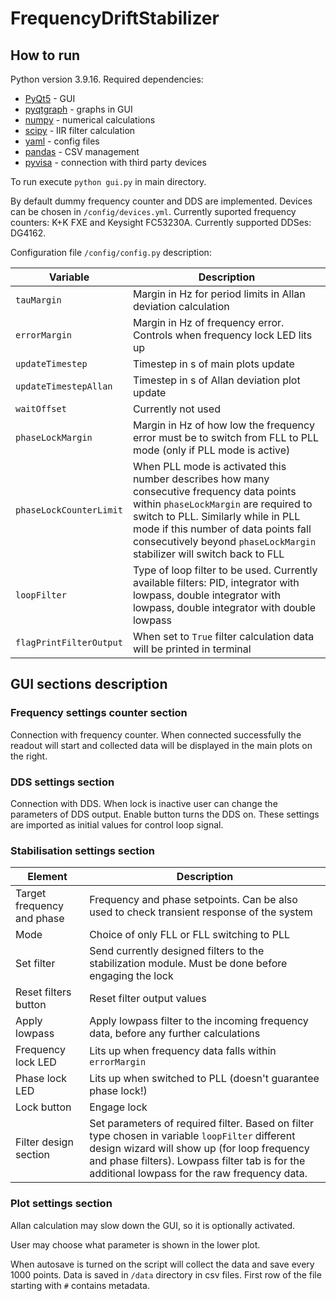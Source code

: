 # FrequencyDriftStabilizer

## How to run
Python version 3.9.16. Required dependencies:

* [PyQt5](https://pypi.org/project/PyQt5/5.8/) - GUI
* [pyqtgraph](https://www.pyqtgraph.org) - graphs in GUI
* [numpy](https://numpy.org/install/) - numerical calculations
* [scipy](https://scipy.org/install/) - IIR filter calculation
* [yaml](https://pyyaml.org/wiki/PyYAMLDocumentation) - config files
* [pandas](https://pypi.org/project/pandas/) - CSV management
* [pyvisa](https://pypi.org/project/PyVISA/) - connection with third party devices

To run execute ```python gui.py``` in main directory.

By default dummy frequency counter and DDS are implemented. Devices can be chosen in ```/config/devices.yml```. Currently suported frequency counters: K+K FXE and Keysight FC53230A. Currently supported DDSes: DG4162.

Configuration file ```/config/config.py``` description:

| Variable                    | Description                                                                                                                                                                                                                                                              |
|-----------------------------|--------------------------------------------------------------------------------------------------------------------------------------------------------------------------------------------------------------------------------------------------------------------------|
| ```tauMargin```             | Margin in Hz for period limits in Allan deviation calculation                                                                                                                                                                                                            |
| ```errorMargin```           | Margin in Hz of frequency error. Controls when frequency lock LED lits up                                                                                                                                                                                                |
| ```updateTimestep```        | Timestep in s of main plots update                                                                                                                                                                                                                                       |
| ```updateTimestepAllan```   | Timestep in s of Allan deviation plot update                                                                                                                                                                                                                             |
| ```waitOffset```            | Currently not used                                                                                                                                                                                                                                                       |
| ```phaseLockMargin```       | Margin in Hz of how low the frequency error must be to switch from FLL to PLL mode (only if PLL mode is active)                                                                                                                                                          |
| ```phaseLockCounterLimit``` | When PLL mode is activated this number describes how many consecutive frequency data points within ```phaseLockMargin``` are required to switch to PLL. Similarly while in PLL mode if this number of data points fall consecutively beyond ```phaseLockMargin``` stabilizer will switch back to FLL |
| ```loopFilter```            | Type of loop filter to be used. Currently available filters: PID, integrator with lowpass, double integrator with lowpass, double integrator with double lowpass                                                                                                         |
| ```flagPrintFilterOutput``` | When set to ```True``` filter calculation data will be printed in terminal                                                                                                                                                                                               |

## GUI sections description
### Frequency settings counter section
Connection with frequency counter. When connected successfully the readout will start and collected data will be displayed in the main plots on the right.

### DDS settings section
Connection with DDS. When lock is inactive user can change the parameters of DDS output. Enable button turns the DDS on. These settings are imported as initial values for control loop signal.

### Stabilisation settings section
| Element                    | Description                                                                                                                                                                                                                                           |
|----------------------------|-------------------------------------------------------------------------------------------------------------------------------------------------------------------------------------------------------------------------------------------------------|
| Target frequency and phase | Frequency and phase setpoints. Can be also used to check transient response of the system                                                                                                                                                             |
| Mode                       | Choice of only FLL or FLL switching to PLL                                                                                                                                                                                                            |
| Set filter                 | Send currently designed filters to the stabilization module. Must be done before engaging the lock                                                                                                                                                                                           |
| Reset filters button             | Reset filter output values                                                                                                                                                                                                                            |
| Apply lowpass              | Apply lowpass filter to the incoming frequency data, before any further calculations                                                                                                                                                                  |
| Frequency lock LED         | Lits up when frequency data falls within ```errorMargin```                                                                                                                                                                                            |
| Phase lock LED             | Lits up when switched to PLL (doesn't guarantee phase lock!)                                                                                                                                                                                          |
| Lock button                | Engage lock                                                                                                                                                                                                                                           |
| Filter design section      | Set parameters of required filter. Based on filter type chosen in variable ```loopFilter``` different design wizard will show up (for loop frequency and phase filters). Lowpass filter tab is for the additional lowpass for the raw frequency data. |

### Plot settings section
Allan calculation may slow down the GUI, so it is optionally activated. 

User may choose what parameter is shown in the lower plot. 

When autosave is turned on the script will collect the data and save every 1000 points. Data is saved in ```/data``` directory in csv files. First row of the file starting with ```#``` contains metadata.
